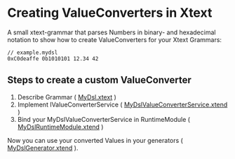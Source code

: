 # Creating ValueConverters in Xtext
A small xtext-grammar that parses Numbers in binary- and hexadecimal notation to show how to create ValueConverters for your Xtext Grammars:
```
// example.mydsl
0xC0deaffe 0b1010101 12.34 42
```

## Steps to create a custom ValueConverter
1. Describe Grammar (
[MyDsl.xtext](org.xtext.example.mydsl/src/org/xtext/example/mydsl/MyDsl.xtext) )
2. Implement IValueConverterService  ( [MyDslValueConverterService.xtend](org.xtext.example.mydsl/src/org/xtext/example/mydsl/conversion/MyDslValueConverterService.xtend) )
3. Bind your MyDslValueConverterService in RuntimeModule ( [MyDslRuntimeModule.xtend](org.xtext.example.mydsl/src/org/xtext/example/mydsl/MyDslRuntimeModule.xtend) )

Now you can use your converted Values in your generators ( [MyDslGenerator.xtend](org.xtext.example.mydsl/src/org/xtext/example/mydsl/generator/MyDslGenerator.xtend) ).
